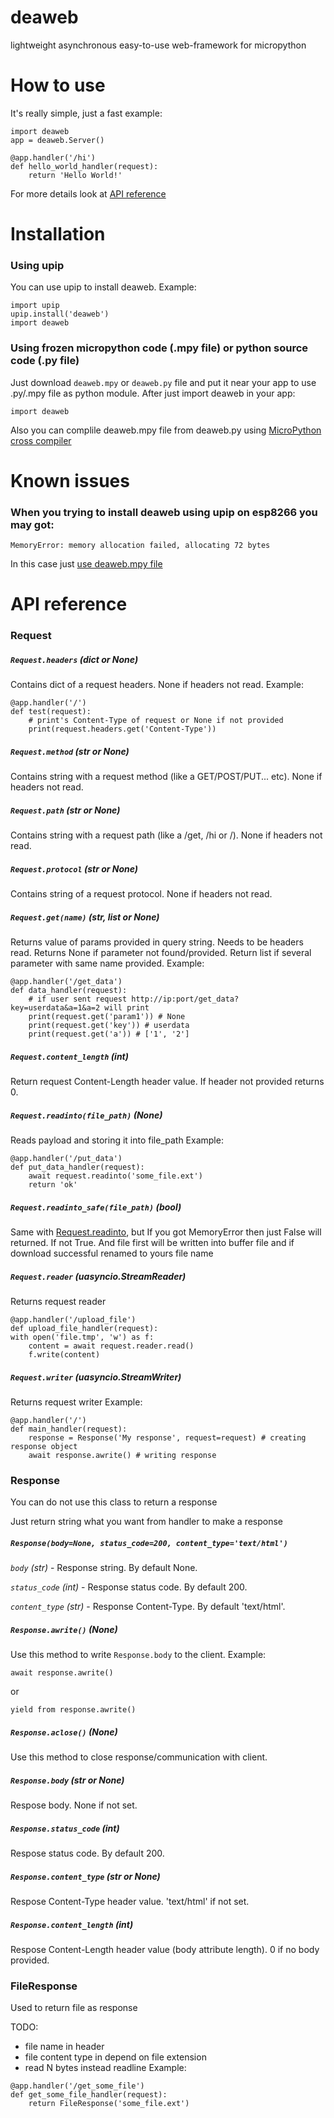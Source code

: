 # deaweb
lightweight asynchronous easy-to-use web-framework for micropython

# How to use
It's really simple, just a fast example:
```
import deaweb
app = deaweb.Server()

@app.handler('/hi')
def hello_world_handler(request):
    return 'Hello World!'
```
For more details look at [API reference](#api-reference)

# Installation 
### Using upip
You can use upip to install deaweb. Example: 
```
import upip
upip.install('deaweb')
import deaweb
```
### Using frozen micropython code (.mpy file) or python source code (.py file)
Just download `deaweb.mpy` or `deaweb.py` file and put it near your app to use .py/.mpy file as python module.
After just import deaweb in your app:
```
import deaweb
```

Also you can complile deaweb.mpy file from deaweb.py using [MicroPython cross compiler](https://github.com/micropython/micropython/tree/master/mpy-cross)

# Known issues
### When you trying to install deaweb using upip on esp8266 you may got:
```
MemoryError: memory allocation failed, allocating 72 bytes
```
In this case just [use deaweb.mpy file](#using-frozen-micropython-code-mpy-file-or-python-source-code-py-file)

# API reference
### Request
##### **`Request.headers`** _(dict or None)_
Contains dict of a request headers. None if headers not read.
Example:
```
@app.handler('/')
def test(request):
    # print's Content-Type of request or None if not provided
    print(request.headers.get('Content-Type'))
```       
##### **`Request.method`** _(str or None)_
Contains string with a request method (like a GET/POST/PUT... etc). None if headers not read.

##### **`Request.path`** _(str or None)_
Contains string with a request path (like a /get, /hi or /). None if headers not read.

##### **`Request.protocol`** _(str or None)_
Contains string of a request protocol. None if headers not read.

##### **`Request.get(name)`** _(str, list or None)_
Returns value of params provided in query string. Needs to be headers read.
Returns None if parameter not found/provided.
Return list if several parameter with same name provided.
Example:
```
@app.handler('/get_data')
def data_handler(request):
    # if user sent request http://ip:port/get_data?key=userdata&a=1&a=2 will print
    print(request.get('param1')) # None
    print(request.get('key')) # userdata
    print(request.get('a')) # ['1', '2']
```

##### **`Request.content_length`** _(int)_
Return request Content-Length header value. If header not provided returns 0.

##### **`Request.readinto(file_path)`** _(None)_
Reads payload and storing it into file_path
Example:
```
@app.handler('/put_data')
def put_data_handler(request):
    await request.readinto('some_file.ext')
    return 'ok'
```

##### **`Request.readinto_safe(file_path)`** _(bool)_
Same with [Request.readinto](#requestreadintofile_path-none), but
If you got MemoryError then just False will returned. If not True.
And file first will be written into buffer file and if download successful
renamed to yours file name

##### **`Request.reader`** _(uasyncio.StreamReader)_
Returns request reader

```
@app.handler('/upload_file')
def upload_file_handler(request):
with open('file.tmp', 'w') as f:
    content = await request.reader.read()
    f.write(content)
```

##### **`Request.writer`** _(uasyncio.StreamWriter)_
Returns request writer
Example:
```
@app.handler('/')
def main_handler(request):
    response = Response('My response', request=request) # creating response object
    await response.awrite() # writing response
```

### Response
You can do not use this class to return a response

Just return string what you want from handler to make a response
##### **`Response(body=None, status_code=200, content_type='text/html')`**
 *`body`* _(str)_ - Response string. By default None.
 
 *`status_code`* _(int)_ - Response status code. By default 200.
 
 *`content_type`* _(str)_ - Response Content-Type. By default 'text/html'.

##### **`Response.awrite()`** _(None)_
Use this method to write `Response.body` to the client.
Example:

```
await response.awrite()
```
or
```
yield from response.awrite()
```

##### **`Response.aclose()`** _(None)_
Use this method to close response/communication with client.

##### **`Response.body`** _(str or None)_
Respose body. None if not set.

##### **`Response.status_code`** _(int)_
Respose status code. By default 200.

##### **`Response.content_type`** _(str or None)_
Respose Content-Type header value. 'text/html' if not set.

##### **`Response.content_length`** _(int)_
Respose Content-Length header value (body attribute length). 0 if no body provided.


### FileResponse
Used to return file as response

TODO:
 - file name in header
 - file content type in depend on file extension
 - read N bytes instead readline
Example:
```
@app.handler('/get_some_file')
def get_some_file_handler(request):
    return FileResponse('some_file.ext')
```
